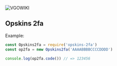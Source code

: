 <img src="https://vgowiki.com/vgowiki3.png" alt="VGOWIKI"> 

## Opskins 2fa

Example:
```JAVASCRIPT
const Opskins2fa = require('opskins-2fa')
const op2fa = new Opskins2fa('AAAABBBBCCCCDDDD')

console.log(op2fa.code()) // => 123456
```
